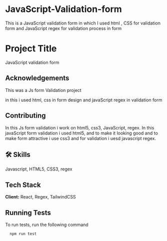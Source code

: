 # JavaScript-Validation-form
This is a JavaScript validation form in which I used html , CSS for validation form and JavaScript regex for validation process in form 

# Project Title

JavaScript validation form 


## Acknowledgements

 This was a Js form Validation project

 in this i used html, css in form design and javaScript regex in validation form


## Contributing

In this Js form validation i work on html5, css3, JavaScript, regex.
In this javaScript form validation i used html5, and to make it looking good and to make form attractive i use css3 and for validation i uesd javascript regex.  

## 🛠 Skills
Javascript, HTML5, CSS3, regex


## Tech Stack

**Client:** React, Regex, TailwindCSS



## Running Tests

To run tests, run the following command

```bash
  npm run test
```


